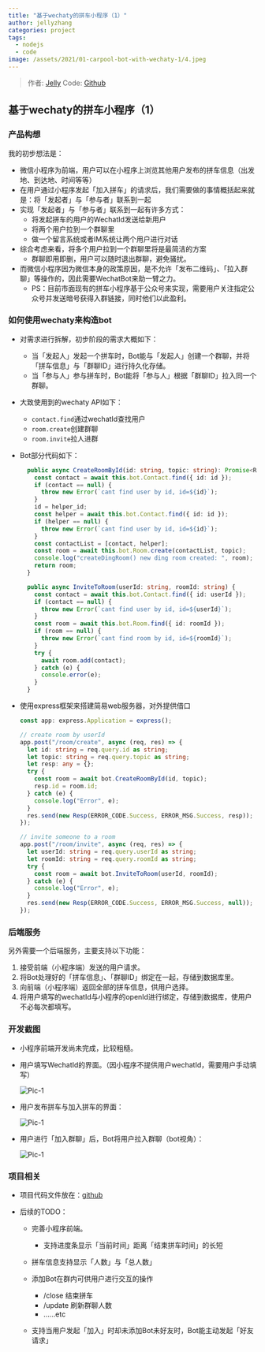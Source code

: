 ```yaml
---
title: "基于wechaty的拼车小程序（1）"
author: jellyzhang
categories: project
tags:
  - nodejs
  - code
image: /assets/2021/01-carpool-bot-with-wechaty-1/4.jpeg
---
```


> 作者: [Jelly](https://github.com/jellyZhang)
> Code: [Github](https://github.com/JellyZhang/rw-helper-back)

## 基于wechaty的拼车小程序（1）

### 产品构想

我的初步想法是：

- 微信小程序为前端，用户可以在小程序上浏览其他用户发布的拼车信息（出发地、到达地、时间等等）
- 在用户通过小程序发起「加入拼车」的请求后，我们需要做的事情概括起来就是：将「发起者」与「参与者」联系到一起
- 实现「发起者」与「参与者」联系到一起有许多方式：
  - 将发起拼车的用户的WechatId发送给新用户
  - 将两个用户拉到一个群聊里
  - 做一个留言系统或者IM系统让两个用户进行对话
- 综合考虑来看，将多个用户拉到一个群聊里将是最简洁的方案
  - 群聊即用即删，用户可以随时退出群聊，避免骚扰。
- 而微信小程序因为微信本身的政策原因，是不允许「发布二维码」、「拉入群聊」等操作的，因此需要WechatBot来助一臂之力。
  - PS：目前市面现有的拼车小程序基于公众号来实现，需要用户关注指定公众号并发送暗号获得入群链接，同时他们以此盈利。

### 如何使用wechaty来构造bot

- 对需求进行拆解，初步阶段的需求大概如下：

  - 当「发起人」发起一个拼车时，Bot能与「发起人」创建一个群聊，并将「拼车信息」与「群聊ID」进行持久化存储。
  - 当「参与人」参与拼车时，Bot能将「参与人」根据「群聊ID」拉入同一个群聊。

- 大致使用到的wechaty API如下：

  - `contact.find`通过wechatId查找用户
  - `room.create`创建群聊
  - `room.invite`拉人进群

- Bot部分代码如下：

  ```typescript
    public async CreateRoomById(id: string, topic: string): Promise<Room> {
      const contact = await this.bot.Contact.find({ id: id });
      if (contact == null) {
        throw new Error(`cant find user by id, id=${id}`);
      }
      id = helper_id;
      const helper = await this.bot.Contact.find({ id: id });
      if (helper == null) {
        throw new Error(`cant find user by id, id=${id}`);
      }
      const contactList = [contact, helper];
      const room = await this.bot.Room.create(contactList, topic);
      console.log("createDingRoom() new ding room created: ", room);
      return room;
    }
  
    public async InviteToRoom(userId: string, roomId: string) {
      const contact = await this.bot.Contact.find({ id: userId });
      if (contact == null) {
        throw new Error(`cant find user by id, id=${userId}`);
      }
      const room = await this.bot.Room.find({ id: roomId });
      if (room == null) {
        throw new Error(`cant find room by id, id=${roomId}`);
      }
      try {
        await room.add(contact);
      } catch (e) {
        console.error(e);
      }
    }
  ```

- 使用express框架来搭建简易web服务器，对外提供借口

  ```typescript
  const app: express.Application = express();
  
  // create room by userId
  app.post("/room/create", async (req, res) => {
    let id: string = req.query.id as string;
    let topic: string = req.query.topic as string;
    let resp: any = {};
    try {
      const room = await bot.CreateRoomById(id, topic);
      resp.id = room.id;
    } catch (e) {
      console.log("Error", e);
    }
    res.send(new Resp(ERROR_CODE.Success, ERROR_MSG.Success, resp));
  });
  
  // invite someone to a room
  app.post("/room/invite", async (req, res) => {
    let userId: string = req.query.userId as string;
    let roomId: string = req.query.roomId as string;
    try {
      const room = await bot.InviteToRoom(userId, roomId);
    } catch (e) {
      console.log("Error", e);
    }
    res.send(new Resp(ERROR_CODE.Success, ERROR_MSG.Success, null));
  });
  ```

### 后端服务

另外需要一个后端服务，主要支持以下功能：

1. 接受前端（小程序端）发送的用户请求。
2. 将Bot处理好的「拼车信息」、「群聊ID」绑定在一起，存储到数据库里。
3. 向前端（小程序端）返回全部的拼车信息，供用户选择。
4. 将用户填写的wechatId与小程序的openId进行绑定，存储到数据库，使用户不必每次都填写。

### 开发截图

- 小程序前端开发尚未完成，比较粗糙。

- 用户填写WechatId的界面。（因小程序不提供用户wechatId，需要用户手动填写）

  ![Pic-1](/assets/2021/01-carpool-bot-with-wechaty-1/2.jpg)

- 用户发布拼车与加入拼车的界面：

  ![Pic-1](/assets/2021/01-carpool-bot-with-wechaty-1/1.jpg)

- 用户进行「加入群聊」后，Bot将用户拉入群聊（bot视角）：

  ![Pic-1](/assets/2021/01-carpool-bot-with-wechaty-1/3.jpg)

### 项目相关

- 项目代码文件放在：[github](https://github.com/JellyZhang/rw-helper-back/tree/master/wechat-bot)

- 后续的TODO：

  - 完善小程序前端。

    - 支持进度条显示「当前时间」距离「结束拼车时间」的长短

  - 拼车信息支持显示「人数」与「总人数」

  - 添加Bot在群内可供用户进行交互的操作

    - /close  结束拼车
    - /update  刷新群聊人数
    - ……etc

  - 支持当用户发起「加入」时却未添加Bot未好友时，Bot能主动发起「好友请求」

